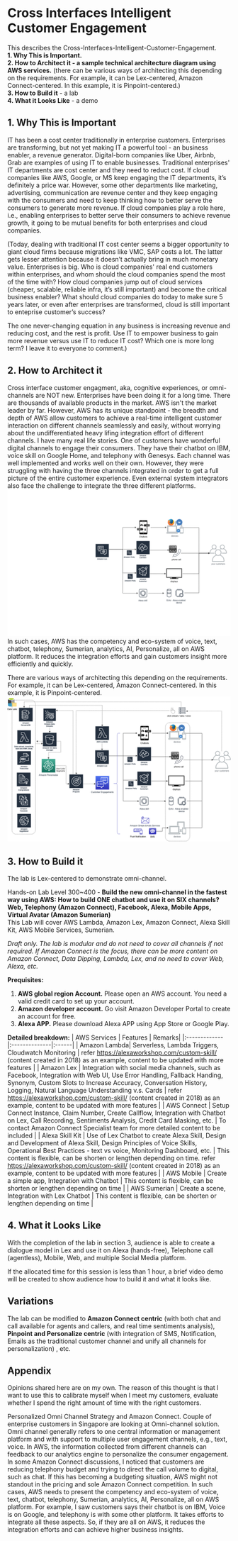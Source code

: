 # Cross Interfaces Intelligent Customer Engagement


This describes the Cross-Interfaces-Intelligent-Customer-Engagement. <br />
**1. Why This is Important.** <br />
**2. How to Architect it - a sample technical architecture diagram using AWS services.** (there can be various ways of architecting this depending on the requirements. For example, it can be Lex-centered, Amazon Connect-centered. In this example, it is Pinpoint-centered.) <br />
**3. How to Build it** - a lab <br/>
**4. What it Looks Like** - a demo 

## 1. Why This is Important ##
IT has been a cost center traditionally in enterprise customers. Enterprises are transforming, but not yet making IT a powerful tool - an business enabler, a revenue generator. Digital-born companies like Uber, Airbnb, Grab are examples of using IT to enable businesses. Traditional enterprises' IT departments are cost center and they need to reduct cost. If cloud companies like AWS, Google, or MS keep engaging the IT departments, it’s definitely a price war. However, some other departments like marketing, advertising, communication are revenue center and they keep engaging with the consumers and need to keep thinking how to better serve the consumers to generate more revenue. If cloud companies play a role here, i.e., enabling enterprises to better serve their consumers to achieve revenue growth, it going to be mutual benefits for both enterprises and cloud companies.

(Today, dealing with traditional IT cost center seems a bigger opportunity to giant cloud firms because migrations like VMC, SAP costs a lot. The latter gets lesser attention because it doesn’t actually bring in much monetary value. Enterprises is big. Who is cloud companies' real end customers within enterprises, and whom should the cloud companies spend the most of the time with? How cloud companies jump out of cloud services (cheaper, scalable, reliable infra, it’s still important) and become the critical business enabler? What should cloud companies do today to make sure 5 years later, or even after enterprises are transformed, cloud is still important to enteprise customer’s success?

The one never-changing equation in any business is increasing revenue and reducing cost, and the rest is profit. Use IT to empower business to gain more revenue versus use IT to reduce IT cost? Which one is more long term? I leave it to everyone to comment.) 

## 2. How to Architect it ## 
Cross interface customer engagment, aka, cognitive experiences, or omni-channels are NOT new. Enterprises have been doing it for a long time. There are thousands of available products in the market. AWS isn't the market leader by far. However, AWS has its unique standpoint - the breadth and depth of AWS allow customers to achieve a real-time intelligent customer interaction on different channels seamlessly and easily, without worrying about the undifferentiated heavy lifing integration effort of different channels. I have many real life stories. One of customers have wonderful digital channels to engage their consumers. They have their chatbot on IBM, voice skill on Google Home, and telephony with Genesys. Each channel was well implemented and works well on their own. However, they were struggling with having the three channels integrated in order to get a full picture of the entire customer experience. Even external system integrators also face the challenge to integrate the three different platforms. 
![Cross-Interfaces-Intelligent-Customer-Engagement.gif](Cross-Interfaces-Intelligent-Customer-Engagement.gif)
In such cases, AWS has the competency and eco-system of voice, text, chatbot, telephony, Sumerian, analytics, AI, Personalize, all on AWS platform. It reduces the integration efforts and gain customers insight more efficiently and quickly. 

There are various ways of architecting this depending on the requirements. For example, it can be Lex-centered, Amazon Connect-centered. In this example, it is Pinpoint-centered.
![Cross-Interfaces-Intelligent-Customer-Engagement.png](Cross-Interfaces-Intelligent-Customer-Engagement.png)

## 3. How to Build it ## 
The lab is Lex-centered to demonstrate omni-channel. </br>

Hands-on Lab Level 300~400 - **Build the new omni-channel in the fastest way using AWS: How to build ONE chatbot and use it on SIX channels? Web, Telephony (Amazon Connect), Facebook, Alexa, Mobile Apps, Virtual Avatar (Amazon Sumerian)** </br>
This Lab will cover AWS Lambda, Amazon Lex, Amazon Connect, Alexa Skill Kit, AWS Mobile Services,  Sumerian.

*Draft only. The lab is modular and do not need to cover all channels if not required. If Amazon Connect is the focus, there can be more content on Amazon Connect, Data Dipping, Lambda, Lex, and no need to cover Web, Alexa, etc.*

**Prequisites:**
1. **AWS global region Account.** Please open an AWS account. You need a valid credit card to set up your account.
2. **Amazon developer account.** Go visit Amazon Developer Portal to create an account for free.
3. **Alexa APP.** Please download Alexa APP using App Store or Google Play.

**Detailed breakdown:**
| AWS Services  | Features      | Remarks|
|:------------- |:--------------|:------|
| Amazon Lambda| Serverless, Lambda Triggers, Cloudwatch Monitoring |  refer https://alexaworkshop.com/custom-skill/ (content created in 2018) as an example, content to be updated with more features  |
| Amazon Lex  | Integration with social media channels, such as Facebook, Integration with Web UI, Use Error Handling, Fallback Handing, Synonym, Custom Slots to Increase Accuracy, Conversation History, Logging, Natural Language Understanding v.s. Cards  | refer https://alexaworkshop.com/custom-skill/ (content created in 2018) as an example, content to be updated with more features |
| AWS Connect | Setup Connect Instance, Claim Number, Create Callflow, Integration with Chatbot on Lex, Call Recording, Sentiments Analysis, Credit Card Masking, etc.    | To contact Amazon Connect Specialist team for more detailed content to be included   |
| Alexa Skill Kit | Use of Lex Chatbot to create Alexa Skill, Design and Development of Alexa Skill, Design Principles of Voice Skills, Operational Best Practices - text vs voice, Monitoring Dashboard, etc. | This content is flexible, can be shorten or lengthen depending on time. refer https://alexaworkshop.com/custom-skill/ (content created in 2018) as an example, content to be updated with more features  |
| AWS Mobile | Create a simple app, Integration with Chatbot    | This content is flexible, can be shorten or lengthen depending on time   |
| AWS Sumerian | Create a scene, Integration with Lex Chatbot    | This content is flexible, can be shorten or lengthen depending on time   |

## 4. What it Looks Like ##
With the completion of the lab in section 3, audience is able to create a dialogue model in Lex and use it on Alexa (hands-free), Telephone call (agentless), Mobile, Web, and multiple Social Media platform. 
 
If the allocated time for this session is less than 1 hour, a brief video demo will be created to show audience how to build it and what it looks like. 

## Variations ##
The lab can be modified to **Amazon Connect centric** (with both chat and call available for agents and callers, and real time sentiments analysis), **Pinpoint and Personalize centric** (with integration of SMS, Notification, Emails as the traditional customer channel and unify all channels for personalization) , etc.  

## Appendix ##

Opinions shared here are on my own. The reason of this thought is that I want to use this to calibrate myself when I meet my customers, evaluate whether I spend the right amount of time with the right customers.

Personalized Omni Channel Strategy and Amazon Connect. Couple of enterprise customers in Singapore are looking at Omni-channel solution. Omni channel generally refers to one central information or management platform and with support to multiple user engagement channels, e.g., text, voice. In AWS, the information collected from different channels can feedback to our analytics engine to personalize the consumer engagement. In some Amazon Connect discussions, I noticed that customers are reducing telephony budget and trying to direct the call volume to digital, such as chat. If this has becoming a budgeting situation, AWS might not standout in the pricing and sole Amazon Connect competition. In such cases, AWS needs to present the competency and eco-system of voice, text, chatbot, telephony, Sumerian, analytics, AI, Personalize, all on AWS platform. For example, I saw customers says their chatbot is on IBM, Voice is on Google, and telephony is with some other platform. It takes efforts to integrate all these aspects. So, if they are all on AWS, it reduces the integration efforts and can achieve higher business insights.

